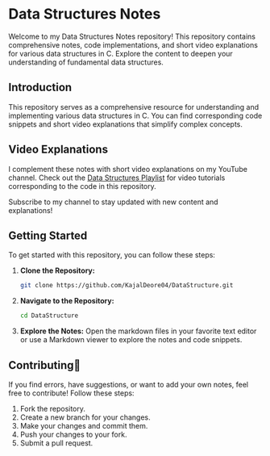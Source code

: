 # Data Structures Notes

Welcome to my Data Structures Notes repository! This repository contains comprehensive notes, code implementations, and short video explanations for various data structures in C. Explore the content to deepen your understanding of fundamental data structures.


## Introduction

This repository serves as a comprehensive resource for understanding and implementing various data structures in C. You can find corresponding code snippets and short video explanations that simplify complex concepts.


## Video Explanations

I complement these notes with short video explanations on my YouTube channel. Check out the [Data Structures Playlist](https://www.youtube.com/playlist?list=PLwVvi3kECIdy6jsH6BQ72h9Q0GL_5klcR) for video tutorials corresponding to the code in this repository.

Subscribe to my channel to stay updated with new content and explanations!

## Getting Started

To get started with this repository, you can follow these steps:

1. **Clone the Repository:**
   ```bash
   git clone https://github.com/KajalDeore04/DataStructure.git
   ```

2. **Navigate to the Repository:**
   ```bash
   cd DataStructure
   ```

3. **Explore the Notes:**
   Open the markdown files in your favorite text editor or use a Markdown viewer to explore the notes and code snippets.

## Contributing🚀

If you find errors, have suggestions, or want to add your own notes, feel free to contribute! Follow these steps:

1. Fork the repository.
2. Create a new branch for your changes.
3. Make your changes and commit them.
4. Push your changes to your fork.
5. Submit a pull request.
